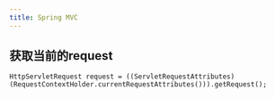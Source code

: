 ```yaml
---
title: Spring MVC
---
```

## 获取当前的request

```
HttpServletRequest request = ((ServletRequestAttributes) (RequestContextHolder.currentRequestAttributes())).getRequest();
```

